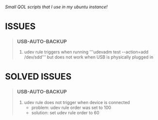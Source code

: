 ###### Small QOL scripts that I use in my ubuntu instance!

# ISSUES

>### USB-AUTO-BACKUP
>
>1. udev rule triggers when running '''udevadm test --action=add /dev/sdd''' but does not work when USB is physically plugged in

# SOLVED ISSUES

>### USB-AUTO-BACKUP
>
>1. udev rule does not trigger when device is connected
>    - problem: udev rule order was set to 100
>    - solution: set udev rule order to 60